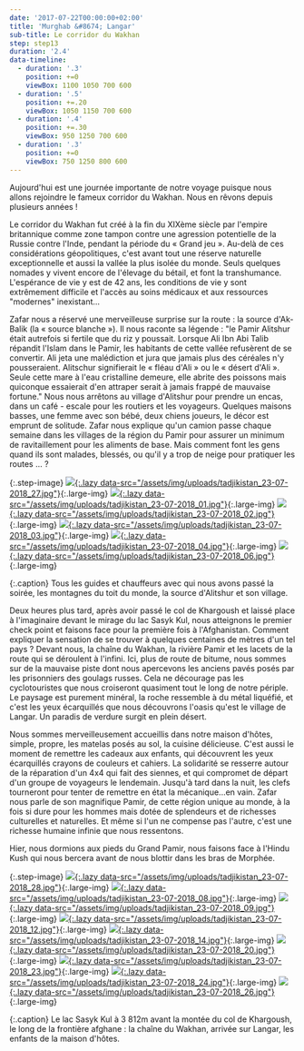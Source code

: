```yaml
---
date: '2017-07-22T00:00:00+02:00'
title: 'Murghab &#8674; Langar'
sub-title: Le corridor du Wakhan
step: step13
duration: '2.4'
data-timeline:
  - duration: '.3'
    position: +=0
    viewBox: 1100 1050 700 600
  - duration: '.5'
    position: +=.20
    viewBox: 1050 1150 700 600
  - duration: '.4'
    position: +=.30
    viewBox: 950 1250 700 600
  - duration: '.3'
    position: +=0
    viewBox: 750 1250 800 600
---
```

Aujourd'hui est une journée importante de notre voyage puisque nous allons rejoindre le fameux corridor du Wakhan. Nous en rêvons depuis plusieurs années !

Le corridor du Wakhan fut créé à la fin du XIXème siècle par l'empire britannique comme zone tampon contre une agression potentielle de la Russie contre l'Inde, pendant la période du « Grand jeu ». Au-delà de ces considérations géopolitiques, c'est avant tout une réserve naturelle exceptionnelle et aussi la vallée la plus isolée du monde. Seuls quelques nomades y vivent encore de l'élevage du bétail, et font la transhumance. L'espérance de vie y est de 42 ans, les conditions de vie y sont extrêmement difficile et l'accès au soins médicaux et aux ressources "modernes" inexistant...

Zafar nous a réservé une merveilleuse surprise sur la route : la source d'Ak-Balik (la « source blanche »). Il nous raconte sa légende : "le Pamir Alitshur était autrefois si fertile que du riz y poussait. Lorsque Ali Ibn Abi Talib répandit l'Islam dans le Pamir, les habitants de cette vallée refusèrent de se convertir. Ali jeta une malédiction et jura que jamais plus des céréales n'y pousseraient. Alitschur signifierait le « fléau d'Ali » ou le « désert d'Ali ». Seule cette mare à l'eau cristalline demeure, elle abrite des poissons mais quiconque essaierait d'en attraper serait à jamais frappé de mauvaise fortune."
Nous nous arrêtons au village d'Alitshur pour prendre un encas, dans un café - escale pour les routiers et les voyageurs. Quelques maisons basses, une femme avec son bébé, deux chiens joueurs, le décor est emprunt de solitude.
Zafar nous explique qu'un camion passe chaque semaine dans les villages de la région du Pamir pour assurer un minimum de ravitaillement pour les aliments de base. Mais comment font les gens quand ils sont malades, blessés, ou qu'il y a trop de neige pour pratiquer les routes ... ?

{:.step-image}
[![](/assets/img/placeholder.png){:.lazy data-src="/assets/img/uploads/tadjikistan_23-07-2018_27.jpg"}](/assets/img/uploads/tadjikistan_23-07-2018_27.jpg "Les guides"){:.large-img}
[![](/assets/img/placeholder.png){:.lazy data-src="/assets/img/uploads/tadjikistan_23-07-2018_01.jpg"}](/assets/img/uploads/tadjikistan_23-07-2018_01.jpg "Montagnes du Pamir"){:.large-img}
[![](/assets/img/placeholder.png){:.lazy data-src="/assets/img/uploads/tadjikistan_23-07-2018_02.jpg"}](/assets/img/uploads/tadjikistan_23-07-2018_02.jpg "Source d'Alitshur"){:.large-img}
[![](/assets/img/placeholder.png){:.lazy data-src="/assets/img/uploads/tadjikistan_23-07-2018_03.jpg"}](/assets/img/uploads/tadjikistan_23-07-2018_03.jpg "Source d'Alitshur"){:.large-img}
[![](/assets/img/placeholder.png){:.lazy data-src="/assets/img/uploads/tadjikistan_23-07-2018_04.jpg"}](/assets/img/uploads/tadjikistan_23-07-2018_04.jpg "Source d'Alitshur"){:.large-img}
[![](/assets/img/placeholder.png){:.lazy data-src="/assets/img/uploads/tadjikistan_23-07-2018_06.jpg"}](/assets/img/uploads/tadjikistan_23-07-2018_06.jpg "Village d'Alitshur"){:.large-img}

{:.caption}
Tous les guides et chauffeurs avec qui nous avons passé la soirée, les montagnes du toit du monde, la source d'Alitshur et son village.

Deux heures plus tard, après avoir passé le col de Khargoush et laissé place à l'imaginaire devant le mirage du lac Sasyk Kul, nous atteignons le premier check point et faisons face pour la première fois à l'Afghanistan. Comment expliquer la sensation de se trouver à quelques centaines de mètres d'un tel pays ? Devant nous, la chaîne du Wakhan, la rivière Pamir et les lacets de la route qui se déroulent à l'infini. Ici, plus de route de bitume, nous sommes sur de la mauvaise piste dont nous apercevons les anciens pavés posés par les prisonniers des goulags russes. Cela ne décourage pas les cyclotouristes que nous croiseront quasiment tout le long de notre périple.
Le paysage est purement minéral, la roche ressemble à du métal liquéfié, et c'est les yeux écarquillés que nous découvrons l'oasis qu'est le village de Langar. Un paradis de verdure surgit en plein désert.

Nous sommes merveilleusement accueillis dans notre maison d'hôtes, simple, propre, les matelas posés au sol, la cuisine délicieuse. C'est aussi le moment de remettre les cadeaux aux enfants, qui découvrent les yeux écarquillés crayons de couleurs et cahiers. La solidarité se resserre autour de la réparation d'un 4x4 qui fait des siennes, et qui compromet de départ d'un groupe de voyageurs le lendemain. Jusqu'à tard dans la nuit, les clefs tourneront pour tenter de remettre en état la mécanique...en vain. 
Zafar nous parle de son magnifique Pamir, de cette région unique au monde, à la fois si dure pour les hommes mais dotée de splendeurs et de richesses culturelles et naturelles. Et même si l'un ne compense pas l'autre, c'est une richesse humaine infinie que nous ressentons.

Hier, nous dormions aux pieds du Grand Pamir, nous faisons face à l'Hindu Kush qui nous bercera avant de nous blottir dans les bras de Morphée.

{:.step-image}
[![](/assets/img/placeholder.png){:.lazy data-src="/assets/img/uploads/tadjikistan_23-07-2018_28.jpg"}](/assets/img/uploads/tadjikistan_23-07-2018_28.jpg "Lac Sasyk Kul"){:.large-img}
[![](/assets/img/placeholder.png){:.lazy data-src="/assets/img/uploads/tadjikistan_23-07-2018_08.jpg"}](/assets/img/uploads/tadjikistan_23-07-2018_08.jpg "Lac Sasyk Kul"){:.large-img}
[![](/assets/img/placeholder.png){:.lazy data-src="/assets/img/uploads/tadjikistan_23-07-2018_09.jpg"}](/assets/img/uploads/tadjikistan_23-07-2018_09.jpg "Frontière afghane"){:.large-img}
[![](/assets/img/placeholder.png){:.lazy data-src="/assets/img/uploads/tadjikistan_23-07-2018_12.jpg"}](/assets/img/uploads/tadjikistan_23-07-2018_12.jpg "La chaîne du Wakhan"){:.large-img}
[![](/assets/img/placeholder.png){:.lazy data-src="/assets/img/uploads/tadjikistan_23-07-2018_14.jpg"}](/assets/img/uploads/tadjikistan_23-07-2018_14.jpg "La chaîne du Wakhan"){:.large-img}
[![](/assets/img/placeholder.png){:.lazy data-src="/assets/img/uploads/tadjikistan_23-07-2018_20.jpg"}](/assets/img/uploads/tadjikistan_23-07-2018_20.jpg "La chaîne du Wakhan"){:.large-img}
[![](/assets/img/placeholder.png){:.lazy data-src="/assets/img/uploads/tadjikistan_23-07-2018_23.jpg"}](/assets/img/uploads/tadjikistan_23-07-2018_23.jpg "La chaîne du Wakhan"){:.large-img}
[![](/assets/img/placeholder.png){:.lazy data-src="/assets/img/uploads/tadjikistan_23-07-2018_24.jpg"}](/assets/img/uploads/tadjikistan_23-07-2018_24.jpg "Langar"){:.large-img}
[![](/assets/img/placeholder.png){:.lazy data-src="/assets/img/uploads/tadjikistan_23-07-2018_26.jpg"}](/assets/img/uploads/tadjikistan_23-07-2018_26.jpg "Les enfants de la maison d'hôtes"){:.large-img}

{:.caption}
Le lac Sasyk Kul à 3 812m avant la montée du col de Khargoush, le long de la frontière afghane : la chaîne du Wakhan, arrivée sur Langar, les enfants de la maison d'hôtes.
